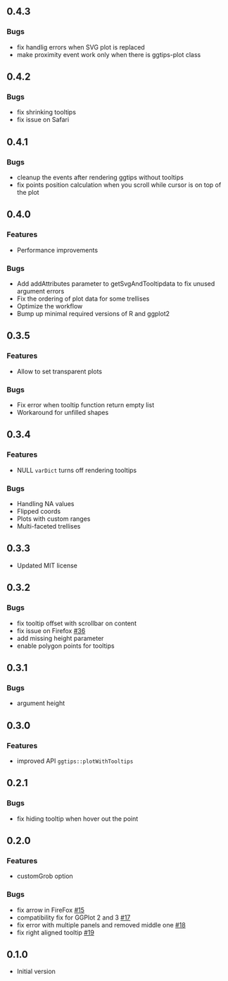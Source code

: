 ## 0.4.3
### Bugs
* fix handlig errors when SVG plot is replaced
* make proximity event work only when there is ggtips-plot class

## 0.4.2
### Bugs
* fix shrinking tooltips
* fix issue on Safari

## 0.4.1
### Bugs
* cleanup the events after rendering ggtips without tooltips
* fix points position calculation when you scroll while cursor is on top of the plot

## 0.4.0
### Features
* Performance improvements
### Bugs
* Add addAttributes parameter to getSvgAndTooltipdata to fix unused argument errors
* Fix the ordering of plot data for some trellises
* Optimize the workflow
* Bump up minimal required versions of R and ggplot2

## 0.3.5
### Features
* Allow to set transparent plots
### Bugs
* Fix error when tooltip function return empty list
* Workaround for unfilled shapes

## 0.3.4
### Features
* NULL `varDict` turns off rendering tooltips

### Bugs
* Handling NA values
* Flipped coords
* Plots with custom ranges
* Multi-faceted trellises

## 0.3.3
* Updated MIT license

## 0.3.2
### Bugs
* fix tooltip offset with scrollbar on content
* fix issue on Firefox [#36](https://github.com/Roche/ggtips/issues/36)
* add missing height parameter
* enable polygon points for tooltips

## 0.3.1
### Bugs
* argument height

## 0.3.0
### Features
* improved API `ggtips::plotWithTooltips`

## 0.2.1
### Bugs
* fix hiding tooltip when hover out the point

## 0.2.0
### Features
* customGrob option
### Bugs
* fix arrow in FireFox [#15](https://github.com/Roche/ggtips/issues/15)
* compatibility fix for GGPlot 2 and 3 [#17](https://github.com/Roche/ggtips/pull/17)
* fix error with multiple panels and removed middle one [#18](https://github.com/Roche/ggtips/pull/18)
* fix right aligned tooltip [#19](https://github.com/Roche/ggtips/pull/19)

## 0.1.0
* Initial version
